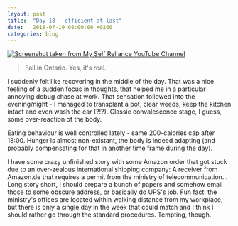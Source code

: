 ```yaml
---
layout: post
title:  "Day 18 - efficient at last"
date:   2018-07-19 08:00:00 +0200
categories: blog
---
```


<a data-flickr-embed="true"  href="https://www.flickr.com/photos/137491954@N07/28608472557/in/datetaken/" title="Screenshot taken from My Self Reliance YouTube Channel"><img src="https://farm1.staticflickr.com/926/28608472557_918b442496_k.jpg" alt="Screenshot taken from My Self Reliance YouTube Channel"></a><script async src="//embedr.flickr.com/assets/client-code.js" charset="utf-8"></script>
<blockquote>
Fall in Ontario. Yes, it's real.
</blockquote>

I suddenly felt like recovering in the middle of the day. That was a nice feeling of a sudden focus in thoughts, that helped me in a particular annoying debug chase at work. That sensation followed into the evening/night - I managed to transplant a pot, clear weeds, keep the kitchen intact and even wash the car (?!?). Classic convalescence stage, I guess, some over-reaction of the body.

Eating behaviour is well controlled lately - same 200-calories cap after 18:00. Hunger is almost non-existant, the body is indeed adapting (and probably compensating for that in another time frame during the day).

I have some crazy unfinished story with some Amazon order that got stuck due to an over-zealous international shipping company: A receiver from Amazon.de that requires a permit from the ministry of telecommunication... Long story short, I should prepare a bunch of papers and somehow email those to some obscure address, or basically do UPS's job. Fun fact: the ministry's offices are located within walking distance from my workplace, but there is only a single day in the week that could match and I think I should rather go through the standard procedures. Tempting, though.
